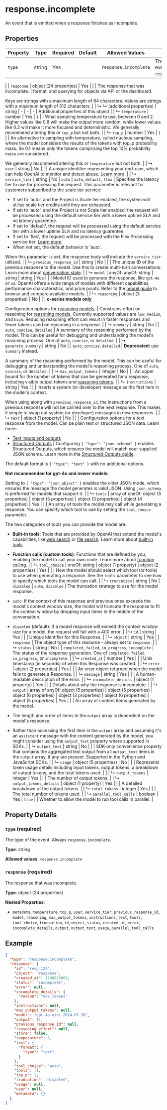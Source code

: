 # response.incomplete

An event that is emitted when a response finishes as incomplete.


## Properties

| Property | Type | Required | Default | Allowed Values | Description |
| -------- | ---- | -------- | ------- | -------------- | ----------- |
| `type` | string | Yes |  | `response.incomplete` | The type of the event. Always `response.incomplete`.
 |
| `response` | object (24 properties) | Yes |  |  | The response that was incomplete.
 |
format, and querying for objects via API or the dashboard. 

Keys are strings with a maximum length of 64 characters. Values are strings
with a maximum length of 512 characters.
 |
|   ↳   ↳ (additional properties) | string | - | - | - | Additional properties of this object |
|   ↳ `temperature` | number | Yes | `1` |  | What sampling temperature to use, between 0 and 2. Higher values like 0.8 will make the output more random, while lower values like 0.2 will make it more focused and deterministic.
We generally recommend altering this or `top_p` but not both.
 |
|   ↳ `top_p` | number | Yes | `1` |  | An alternative to sampling with temperature, called nucleus sampling,
where the model considers the results of the tokens with top_p probability
mass. So 0.1 means only the tokens comprising the top 10% probability mass
are considered.

We generally recommend altering this or `temperature` but not both.
 |
|   ↳ `user` | string | No |  |  | A unique identifier representing your end-user, which can help OpenAI to monitor and detect abuse. [Learn more](/docs/guides/safety-best-practices#end-user-ids).
 |
|   ↳ `service_tier` | string | No | `auto` | `auto`, `default`, `flex` | Specifies the latency tier to use for processing the request. This parameter is relevant for customers subscribed to the scale tier service:
  - If set to 'auto', and the Project is Scale tier enabled, the system
    will utilize scale tier credits until they are exhausted.
  - If set to 'auto', and the Project is not Scale tier enabled, the request will be processed using the default service tier with a lower uptime SLA and no latency guarentee.
  - If set to 'default', the request will be processed using the default service tier with a lower uptime SLA and no latency guarentee.
  - If set to 'flex', the request will be processed with the Flex Processing service tier. [Learn more](/docs/guides/flex-processing).
  - When not set, the default behavior is 'auto'.

  When this parameter is set, the response body will include the `service_tier` utilized.
 |
|   ↳ `previous_response_id` | string | No |  |  | The unique ID of the previous response to the model. Use this to
create multi-turn conversations. Learn more about 
[conversation state](/docs/guides/conversation-state).
 |
|   ↳ `model` | anyOf: anyOf: string | string | string | Yes |  |  | Model ID used to generate the response, like `gpt-4o` or `o3`. OpenAI
offers a wide range of models with different capabilities, performance
characteristics, and price points. Refer to the [model guide](/docs/models)
to browse and compare available models.
 |
|   ↳ `reasoning` | object (3 properties) | No |  |  | **o-series models only**

Configuration options for 
[reasoning models](https://platform.openai.com/docs/guides/reasoning).
 |
Constrains effort on reasoning for 
[reasoning models](https://platform.openai.com/docs/guides/reasoning).
Currently supported values are `low`, `medium`, and `high`. Reducing
reasoning effort can result in faster responses and fewer tokens used
on reasoning in a response.
 |
|     ↳ `summary` | string | No |  | `auto`, `concise`, `detailed` | A summary of the reasoning performed by the model. This can be
useful for debugging and understanding the model's reasoning process.
One of `auto`, `concise`, or `detailed`.
 |
|     ↳ `generate_summary` | string | No |  | `auto`, `concise`, `detailed` | **Deprecated:** use `summary` instead.

A summary of the reasoning performed by the model. This can be
useful for debugging and understanding the model's reasoning process.
One of `auto`, `concise`, or `detailed`.
 |
|   ↳ `max_output_tokens` | integer | No |  |  | An upper bound for the number of tokens that can be generated for a response, including visible output tokens and [reasoning tokens](/docs/guides/reasoning).
 |
|   ↳ `instructions` | string | Yes |  |  | Inserts a system (or developer) message as the first item in the model's context.

When using along with `previous_response_id`, the instructions from a previous
response will not be carried over to the next response. This makes it simple
to swap out system (or developer) messages in new responses.
 |
|   ↳ `text` | object (1 property) | No |  |  | Configuration options for a text response from the model. Can be plain
text or structured JSON data. Learn more:
- [Text inputs and outputs](/docs/guides/text)
- [Structured Outputs](/docs/guides/structured-outputs)
 |
Configuring `{ "type": "json_schema" }` enables Structured Outputs, 
which ensures the model will match your supplied JSON schema. Learn more in the 
[Structured Outputs guide](/docs/guides/structured-outputs).

The default format is `{ "type": "text" }` with no additional options.

**Not recommended for gpt-4o and newer models:**

Setting to `{ "type": "json_object" }` enables the older JSON mode, which
ensures the message the model generates is valid JSON. Using `json_schema`
is preferred for models that support it.
 |
|   ↳ `tools` | array of oneOf: object (5 properties) | object (5 properties) | object (3 properties) | object (4 properties) | Yes |  |  | An array of tools the model may call while generating a response. You 
can specify which tool to use by setting the `tool_choice` parameter.

The two categories of tools you can provide the model are:

- **Built-in tools**: Tools that are provided by OpenAI that extend the
  model's capabilities, like [web search](/docs/guides/tools-web-search)
  or [file search](/docs/guides/tools-file-search). Learn more about
  [built-in tools](/docs/guides/tools).
- **Function calls (custom tools)**: Functions that are defined by you,
  enabling the model to call your own code. Learn more about
  [function calling](/docs/guides/function-calling).
 |
|   ↳ `tool_choice` | oneOf: string | object (1 property) | object (2 properties) | Yes |  |  | How the model should select which tool (or tools) to use when generating
a response. See the `tools` parameter to see how to specify which tools
the model can call.
 |
|   ↳ `truncation` | string | No | `disabled` | `auto`, `disabled` | The truncation strategy to use for the model response.
- `auto`: If the context of this response and previous ones exceeds
  the model's context window size, the model will truncate the 
  response to fit the context window by dropping input items in the
  middle of the conversation. 
- `disabled` (default): If a model response will exceed the context window 
  size for a model, the request will fail with a 400 error.
 |
|   ↳ `id` | string | Yes |  |  | Unique identifier for this Response.
 |
|   ↳ `object` | string | Yes |  | `response` | The object type of this resource - always set to `response`.
 |
|   ↳ `status` | string | No |  | `completed`, `failed`, `in_progress`, `incomplete` | The status of the response generation. One of `completed`, `failed`, 
`in_progress`, or `incomplete`.
 |
|   ↳ `created_at` | number | Yes |  |  | Unix timestamp (in seconds) of when this Response was created.
 |
|   ↳ `error` | object (2 properties) | Yes |  |  | An error object returned when the model fails to generate a Response.
 |
|     ↳ `message` | string | Yes |  |  | A human-readable description of the error.
 |
|   ↳ `incomplete_details` | object (1 property) | Yes |  |  | Details about why the response is incomplete.
 |
|   ↳ `output` | array of anyOf: object (5 properties) | object (5 properties) | object (6 properties) | object (3 properties) | object (6 properties) | object (5 properties) | Yes |  |  | An array of content items generated by the model.

- The length and order of items in the `output` array is dependent
  on the model's response.
- Rather than accessing the first item in the `output` array and 
  assuming it's an `assistant` message with the content generated by
  the model, you might consider using the `output_text` property where
  supported in SDKs.
 |
|   ↳ `output_text` | string | No |  |  | SDK-only convenience property that contains the aggregated text output 
from all `output_text` items in the `output` array, if any are present. 
Supported in the Python and JavaScript SDKs.
 |
|   ↳ `usage` | object (5 properties) | No |  |  | Represents token usage details including input tokens, output tokens,
a breakdown of output tokens, and the total tokens used.
 |
 |
|     ↳ `output_tokens` | integer | Yes |  |  | The number of output tokens. |
|     ↳ `output_tokens_details` | object (1 property) | Yes |  |  | A detailed breakdown of the output tokens. |
|     ↳ `total_tokens` | integer | Yes |  |  | The total number of tokens used. |
|   ↳ `parallel_tool_calls` | boolean | Yes | `true` |  | Whether to allow the model to run tool calls in parallel.
 |

## Property Details

### `type` (required)

The type of the event. Always `response.incomplete`.


**Type**: string

**Allowed values**: `response.incomplete`

### `response` (required)

The response that was incomplete.


**Type**: object (24 properties)

**Nested Properties**:

* `metadata`, `temperature`, `top_p`, `user`, `service_tier`, `previous_response_id`, `model`, `reasoning`, `max_output_tokens`, `instructions`, `text`, `tools`, `tool_choice`, `truncation`, `id`, `object`, `status`, `created_at`, `error`, `incomplete_details`, `output`, `output_text`, `usage`, `parallel_tool_calls`

## Example

```json
{
  "type": "response.incomplete",
  "response": {
    "id": "resp_123",
    "object": "response",
    "created_at": 1740855869,
    "status": "incomplete",
    "error": null, 
    "incomplete_details": {
      "reason": "max_tokens"
    },
    "instructions": null,
    "max_output_tokens": null,
    "model": "gpt-4o-mini-2024-07-18",
    "output": [],
    "previous_response_id": null,
    "reasoning_effort": null,
    "store": false,
    "temperature": 1,
    "text": {
      "format": {
        "type": "text"
      }
    },
    "tool_choice": "auto",
    "tools": [],
    "top_p": 1,
    "truncation": "disabled",
    "usage": null,
    "user": null,
    "metadata": {}
  }
}

```

